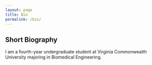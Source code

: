```yaml
---
layout: page
title: Bio
permalink: /bio/
---
```


## Short Biography
I am a fourth-year undergraduate student at Virginia Commonwealth University majoring in Biomedical Engineering. 
